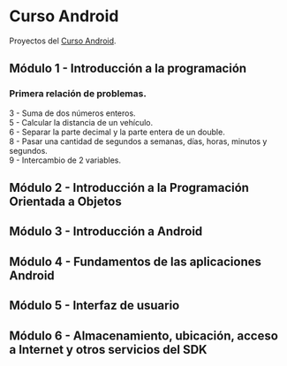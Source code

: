 # Curso Android
Proyectos del [Curso Android](http://www.titulacionespropias.uma.es/informacion_curso.php?id_curso=6902638).
## Módulo 1 - Introducción a la programación
### Primera relación de problemas.
3 - Suma de dos números enteros.  
5 - Calcular la distancia de un vehículo.  
6 - Separar la parte decimal y la parte entera de un double.  
8 - Pasar una cantidad de segundos a semanas, días, horas, minutos y segundos.  
9 - Intercambio de 2 variables.
## Módulo 2 - Introducción a la Programación Orientada a Objetos
## Módulo 3 - Introducción a Android
## Módulo 4 - Fundamentos de las aplicaciones Android
## Módulo 5 - Interfaz de usuario
## Módulo 6 - Almacenamiento, ubicación, acceso a Internet y otros servicios del SDK

